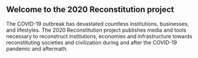 ## Welcome to the 2020 Reconstitution project

The COVID-19 outbreak has devastated countless institutions, businesses, and lifestyles. The 2020 Reconstitution project publishes media and tools necessary to reconstruct institutions, economies and infrastructure towards reconstituting societies and civilization during and after the COVID-19 pandemic and aftermath.

